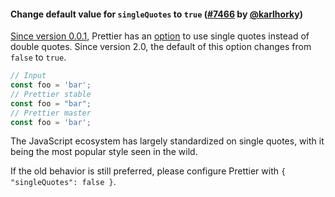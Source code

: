 #### Change default value for `singleQuotes` to `true` ([#7466](https://github.com/prettier/prettier/pull/7466) by [@karlhorky](https://github.com/karlhorky))

[Since version 0.0.1](https://github.com/prettier/prettier/commit/599b4311bb6be9204689a7725d37d6fdfca770aa), Prettier has an [option](https://prettier.io/docs/en/options.html#quotes) to use single quotes instead of double quotes.
Since version 2.0, the default of this option changes from `false` to `true`.

<!-- prettier-ignore -->
```js
// Input
const foo = 'bar';
// Prettier stable
const foo = "bar";
// Prettier master
const foo = 'bar';
```

The JavaScript ecosystem has largely standardized on single quotes, with it being the most popular style seen in the wild.

If the old behavior is still preferred, please configure Prettier with `{ "singleQuotes": false }`.